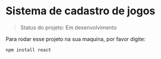 # Sistema de cadastro de jogos</h1>

>  Status do projeto: Em desenvolvimento

Para rodar esse projeto na sua maquina, por favor digite:

```
npm install react
```

